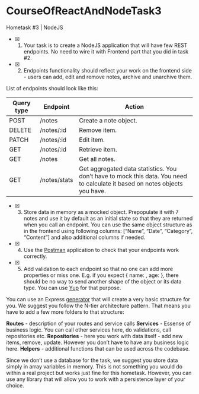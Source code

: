 # CourseOfReactAndNodeTask3
Hometask #3 | NodeJS

- [x] 1. Your task is to create a NodeJS application that will have few REST endpoints. No need to wire it with Frontend part that you did in task #2.
- [x] 2. Endpoints functionality should reflect your work on the frontend side - users can add, edit and remove notes, archive and unarchive them.

List of endpoints should look like this:

Query type | Endpoint | Action
---------- | -------- | ------
POST | /notes | Create a note object.
DELETE | /notes/:id | Remove item.
PATCH | /notes/:id | Edit item.
GET | /notes/:id | Retrieve item.
GET | /notes | Get all notes.
GET | /notes/stats | Get aggregated data statistics. You don’t have to mock this data. You need to calculate it based on notes objects you have.

- [x] 3. Store data in memory as a mocked object. Prepopulate it with 7 notes and use it by default as an initial state so that they are returned when you call an endpoint. You can use the same object structure as in the frontend using following columns: [“Name”, “Date”, “Category”, “Content”] and also additional columns if needed.
- [x] 4. Use the [Postman](https://www.postman.com/) application to check that your endpoints work correctly.
- [x] 5. Add validation to each endpoint so that no one can add more properties or miss one. E.g. if you expect { name: <string>, age: <integer> }, there should be no way to send another shape of the object or its data type. You can use [Yup](https://github.com/jquense/yup#api) for that purpose.

You can use an Express [generator](https://expressjs.com/en/starter/generator.html) that will create a very basic structure for you. We suggest you follow the N-tier architecture pattern. That means you have to add a few more folders to that structure:

**Routes** - description of your routes and service calls
**Services** - Essense of business logic. You can call other services here, do validations, call repositories etc.
**Repositories** - here you work with data itself - add new items, remove, update. However you don’t have to have any business logic here. 
**Helpers** - additional functions that can be used across the codebase. 

Since we don’t use a database for the task, we suggest you store data simply in array variables in memory. This is not something you would do within a real project but works just fine for this hometask. However, you can use any library that will allow you to work with a persistence layer of your choice. 

